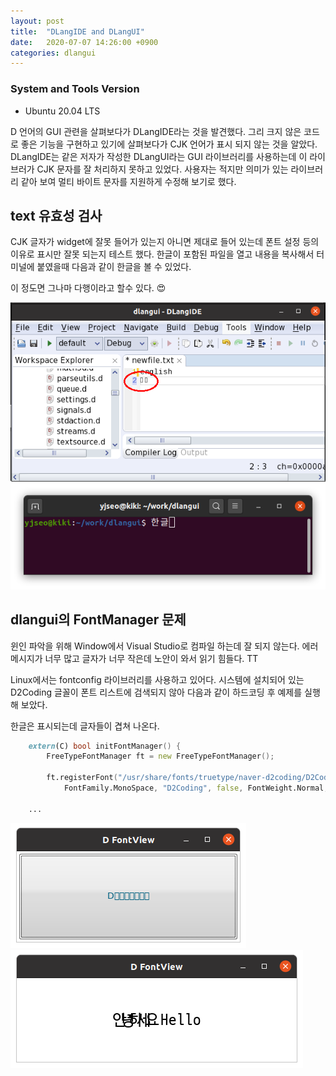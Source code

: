 ```yaml
---
layout: post
title:  "DLangIDE and DLangUI"
date:   2020-07-07 14:26:00 +0900
categories: dlangui
---
```


### System and Tools Version

- Ubuntu 20.04 LTS

D 언어의 GUI 관련을 살펴보다가 DLangIDE라는 것을 발견했다.
그리 크지 않은 코드로 좋은 기능을 구현하고 있기에 살펴보다가
CJK 언어가 표시 되지 않는 것을 알았다.
DLangIDE는 같은 저자가 작성한 DLangUI라는 GUI 라이브러리를 사용하는데
이 라이브러가 CJK 문자를 잘 처리하지 못하고 있었다.
사용자는 적지만 의미가 있는 라이브러리 같아 보여 멀티 바이트 문자를
지원하게 수정해 보기로 했다.

## text 유효성 검사

CJK 글자가 widget에 잘못 들어가 있는지 아니면 제대로 들어 있는데
폰트 설정 등의 이유로 표시만 잘못 되는지 테스트 했다.
한글이 포함된 파일을 열고 내용을 복사해서 터미널에 붙였을때
다음과 같이 한글을 볼 수 있었다.

이 정도면 그나마 다행이라고 할수 있다. 😍

![DLangIDE CJK 텍스트](/image/dlangide-editor.png)
![DLangIDE 터미널 복사](/image/terminal-cjk-paste.png)

## dlangui의 FontManager 문제

윈인 파악을 위해 Window에서 Visual Studio로 컴파일 하는데 잘 되지 않는다.
에러 메시지가 너무 많고 글자가 너무 작은데 노안이 와서 읽기 힘들다. TT

Linux에서는 fontconfig 라이브러리를 사용하고 있어다.
시스템에 설치되어 있는 D2Coding 글꼴이 폰트 리스트에 검색되지 않아
다음과 같이 하드코딩 후 예제를 실행해 보았다.

한글은 표시되는데 글자들이 겹쳐 나온다.

```d
    extern(C) bool initFontManager() {
        FreeTypeFontManager ft = new FreeTypeFontManager();

        ft.registerFont("/usr/share/fonts/truetype/naver-d2coding/D2Coding-Ver1.3.2-20180524-all.ttc",
            FontFamily.MonoSpace, "D2Coding", false, FontWeight.Normal, true);

    ...
```

 ![DLangUI CJK 텍스트 1](/image/dlangui-cjk1.png)
 ![DLangUI CJK 텍스트 2](/image/dlangui-cjk2.png)
